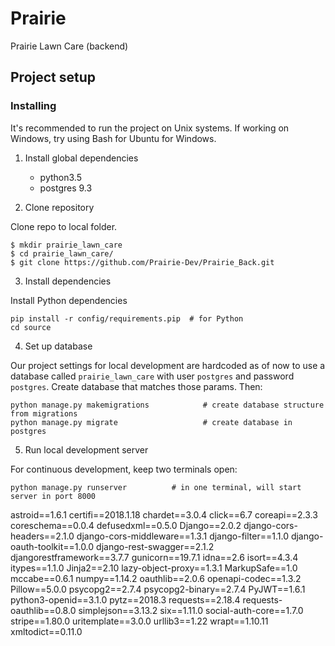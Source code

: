 # Prairie
Prairie Lawn Care (backend)


## Project setup

### Installing

It's recommended to run the project on Unix systems. If working on Windows, try using Bash for Ubuntu for Windows.

1. Install global dependencies

    - python3.5
    - postgres 9.3


2. Clone repository

Clone repo to local folder.

    $ mkdir prairie_lawn_care
    $ cd prairie_lawn_care/  
    $ git clone https://github.com/Prairie-Dev/Prairie_Back.git

3. Install dependencies

Install Python dependencies

    pip install -r config/requirements.pip  # for Python
    cd source
 

4. Set up database

Our project settings for local development are hardcoded as of now to use a database called `prairie_lawn_care` with user `postgres` and password `postgres`. Create database that matches those params. Then:

    python manage.py makemigrations            # create database structure from migrations
    python manage.py migrate                   # create database in postgres
   


5. Run local development server

For continuous development, keep two terminals open:

    python manage.py runserver          # in one terminal, will start server in port 8000
    

astroid==1.6.1
certifi==2018.1.18
chardet==3.0.4
click==6.7
coreapi==2.3.3
coreschema==0.0.4
defusedxml==0.5.0
Django==2.0.2
django-cors-headers==2.1.0
django-cors-middleware==1.3.1
django-filter==1.1.0
django-oauth-toolkit==1.0.0
django-rest-swagger==2.1.2
djangorestframework==3.7.7
gunicorn==19.7.1
idna==2.6
isort==4.3.4
itypes==1.1.0
Jinja2==2.10
lazy-object-proxy==1.3.1
MarkupSafe==1.0
mccabe==0.6.1
numpy==1.14.2
oauthlib==2.0.6
openapi-codec==1.3.2
Pillow==5.0.0
psycopg2==2.7.4
psycopg2-binary==2.7.4
PyJWT==1.6.1
python3-openid==3.1.0
pytz==2018.3
requests==2.18.4
requests-oauthlib==0.8.0
simplejson==3.13.2
six==1.11.0
social-auth-core==1.7.0
stripe==1.80.0
uritemplate==3.0.0
urllib3==1.22
wrapt==1.10.11
xmltodict==0.11.0
>